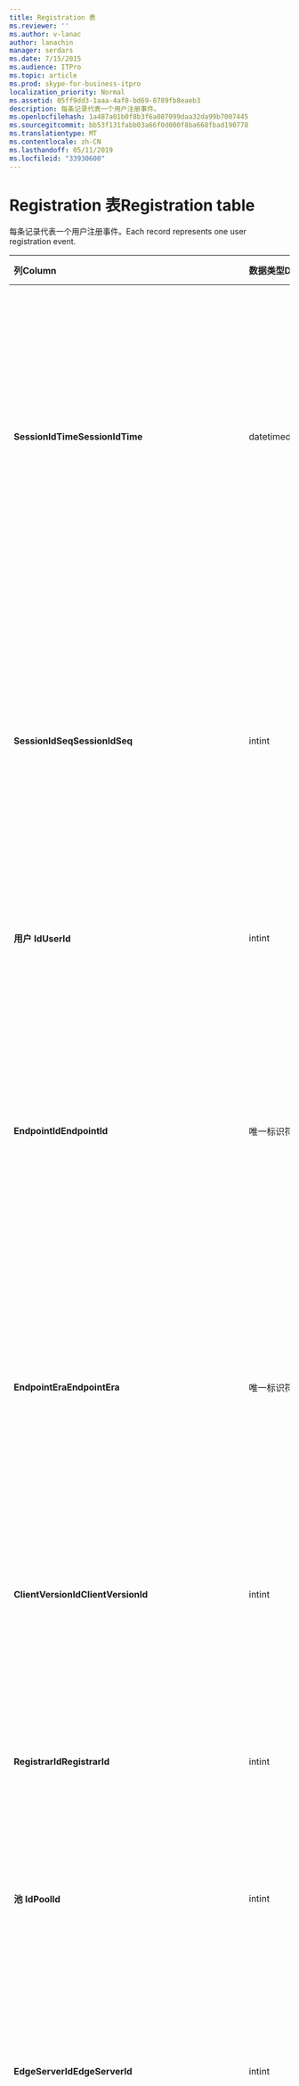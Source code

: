 ```yaml
---
title: Registration 表
ms.reviewer: ''
ms.author: v-lanac
author: lanachin
manager: serdars
ms.date: 7/15/2015
ms.audience: ITPro
ms.topic: article
ms.prod: skype-for-business-itpro
localization_priority: Normal
ms.assetid: 05ff9dd3-1aaa-4af0-bd69-8789fb8eaeb3
description: 每条记录代表一个用户注册事件。
ms.openlocfilehash: 1a487a01b0f8b3f6a087099daa32da99b7007445
ms.sourcegitcommit: bb53f131fabb03a66f0d000f8ba668fbad190778
ms.translationtype: MT
ms.contentlocale: zh-CN
ms.lasthandoff: 05/11/2019
ms.locfileid: "33930600"
---
```

# <a name="registration-table"></a><span data-ttu-id="af5e5-103">Registration 表</span><span class="sxs-lookup"><span data-stu-id="af5e5-103">Registration table</span></span>
 
<span data-ttu-id="af5e5-104">每条记录代表一个用户注册事件。</span><span class="sxs-lookup"><span data-stu-id="af5e5-104">Each record represents one user registration event.</span></span>
  
|<span data-ttu-id="af5e5-105">**列**</span><span class="sxs-lookup"><span data-stu-id="af5e5-105">**Column**</span></span>|<span data-ttu-id="af5e5-106">**数据类型**</span><span class="sxs-lookup"><span data-stu-id="af5e5-106">**Data Type**</span></span>|<span data-ttu-id="af5e5-107">**键/索引**</span><span class="sxs-lookup"><span data-stu-id="af5e5-107">**Key/Index**</span></span>|<span data-ttu-id="af5e5-108">**详细信息**</span><span class="sxs-lookup"><span data-stu-id="af5e5-108">**Details**</span></span>|
|:-----|:-----|:-----|:-----|
|<span data-ttu-id="af5e5-109">**SessionIdTime**</span><span class="sxs-lookup"><span data-stu-id="af5e5-109">**SessionIdTime**</span></span> <br/> |<span data-ttu-id="af5e5-110">datetime</span><span class="sxs-lookup"><span data-stu-id="af5e5-110">datetime</span></span>  <br/> |<span data-ttu-id="af5e5-111">主、 外</span><span class="sxs-lookup"><span data-stu-id="af5e5-111">Primary, Foreign</span></span>  <br/> |<span data-ttu-id="af5e5-112">会话请求的时间。</span><span class="sxs-lookup"><span data-stu-id="af5e5-112">Time of session request.</span></span> <span data-ttu-id="af5e5-113">与**SessionIdSeq**结合使用，来唯一地标识会话。</span><span class="sxs-lookup"><span data-stu-id="af5e5-113">Used in conjunction with **SessionIdSeq** to uniquely identify a session.</span></span> <span data-ttu-id="af5e5-114">[Dialogs 表中的业务服务器 2015 Skype](dialogs.md)的详细信息，请参阅。</span><span class="sxs-lookup"><span data-stu-id="af5e5-114">See the [Dialogs table in Skype for Business Server 2015](dialogs.md) for more information.</span></span> <br/> |
|<span data-ttu-id="af5e5-115">**SessionIdSeq**</span><span class="sxs-lookup"><span data-stu-id="af5e5-115">**SessionIdSeq**</span></span> <br/> |<span data-ttu-id="af5e5-116">int</span><span class="sxs-lookup"><span data-stu-id="af5e5-116">int</span></span>  <br/> |<span data-ttu-id="af5e5-117">主、 外</span><span class="sxs-lookup"><span data-stu-id="af5e5-117">Primary, Foreign</span></span>  <br/> |<span data-ttu-id="af5e5-118">标识会话的 ID 号。</span><span class="sxs-lookup"><span data-stu-id="af5e5-118">ID number to identify the session.</span></span> <span data-ttu-id="af5e5-119">与**SessionIdTime**结合使用，来唯一地标识会话。</span><span class="sxs-lookup"><span data-stu-id="af5e5-119">Used in conjunction with **SessionIdTime** to uniquely identify a session.</span></span> <span data-ttu-id="af5e5-120">[Dialogs 表中的业务服务器 2015 Skype](dialogs.md)的详细信息，请参阅。</span><span class="sxs-lookup"><span data-stu-id="af5e5-120">See the [Dialogs table in Skype for Business Server 2015](dialogs.md) for more information.</span></span> <br/> |
|<span data-ttu-id="af5e5-121">**用户 Id**</span><span class="sxs-lookup"><span data-stu-id="af5e5-121">**UserId**</span></span> <br/> |<span data-ttu-id="af5e5-122">int</span><span class="sxs-lookup"><span data-stu-id="af5e5-122">int</span></span>  <br/> |<span data-ttu-id="af5e5-123">外</span><span class="sxs-lookup"><span data-stu-id="af5e5-123">Foreign</span></span>  <br/> |<span data-ttu-id="af5e5-124">用户 id。</span><span class="sxs-lookup"><span data-stu-id="af5e5-124">The user ID.</span></span> <span data-ttu-id="af5e5-125">请参阅[用户表](users.md)的详细信息。</span><span class="sxs-lookup"><span data-stu-id="af5e5-125">See the [Users table](users.md) for more information.</span></span> <br/> |
|<span data-ttu-id="af5e5-126">**EndpointId**</span><span class="sxs-lookup"><span data-stu-id="af5e5-126">**EndpointId**</span></span> <br/> |<span data-ttu-id="af5e5-127">唯一标识符</span><span class="sxs-lookup"><span data-stu-id="af5e5-127">uniqueidentifier</span></span>  <br/> ||<span data-ttu-id="af5e5-128">要确定注册终结点的 GUID。</span><span class="sxs-lookup"><span data-stu-id="af5e5-128">A GUID to identify a registration endpoint.</span></span> <span data-ttu-id="af5e5-129">来自同一台计算机的同一用户的注册事件通常将具有相同的终结点 id。</span><span class="sxs-lookup"><span data-stu-id="af5e5-129">Usually the register event from the same computer of the same user will have the same endpoint ID.</span></span> <span data-ttu-id="af5e5-130">不同的计算机具有不同的终结点 id。</span><span class="sxs-lookup"><span data-stu-id="af5e5-130">Different machines have a different endpoint ID.</span></span>  <br/> |
|<span data-ttu-id="af5e5-131">**EndpointEra**</span><span class="sxs-lookup"><span data-stu-id="af5e5-131">**EndpointEra**</span></span> <br/> |<span data-ttu-id="af5e5-132">唯一标识符</span><span class="sxs-lookup"><span data-stu-id="af5e5-132">uniqueIdentifier</span></span>  <br/> ||<span data-ttu-id="af5e5-133">ID 用于区分涉及同一用户和同一终结点的注册。</span><span class="sxs-lookup"><span data-stu-id="af5e5-133">ID used to differentiate registrations that involve the same user and the same endpoint.</span></span>  <br/> <span data-ttu-id="af5e5-134">此字段是在 Microsoft Lync Server 2013 中引入的。</span><span class="sxs-lookup"><span data-stu-id="af5e5-134">This field was introduced in Microsoft Lync Server 2013.</span></span>  <br/> |
|<span data-ttu-id="af5e5-135">**ClientVersionId**</span><span class="sxs-lookup"><span data-stu-id="af5e5-135">**ClientVersionId**</span></span> <br/> |<span data-ttu-id="af5e5-136">int</span><span class="sxs-lookup"><span data-stu-id="af5e5-136">int</span></span>  <br/> |<span data-ttu-id="af5e5-137">外</span><span class="sxs-lookup"><span data-stu-id="af5e5-137">Foreign</span></span>  <br/> |<span data-ttu-id="af5e5-138">当前用户的客户端版本。</span><span class="sxs-lookup"><span data-stu-id="af5e5-138">Client version of current user.</span></span> <span data-ttu-id="af5e5-139">请参阅[ClientVersions 表中的业务服务器 2015 Skype](clientversions.md)的详细信息。</span><span class="sxs-lookup"><span data-stu-id="af5e5-139">See the [ClientVersions table in Skype for Business Server 2015](clientversions.md) for more information.</span></span> <br/> |
|<span data-ttu-id="af5e5-140">**RegistrarId**</span><span class="sxs-lookup"><span data-stu-id="af5e5-140">**RegistrarId**</span></span> <br/> |<span data-ttu-id="af5e5-141">int</span><span class="sxs-lookup"><span data-stu-id="af5e5-141">int</span></span>  <br/> |<span data-ttu-id="af5e5-142">外</span><span class="sxs-lookup"><span data-stu-id="af5e5-142">Foreign</span></span>  <br/> |<span data-ttu-id="af5e5-143">用于注册的注册器服务器的 ID。</span><span class="sxs-lookup"><span data-stu-id="af5e5-143">ID of the Registrar Server used for registration.</span></span> <span data-ttu-id="af5e5-144">请参阅[服务器表](servers.md)的详细信息。</span><span class="sxs-lookup"><span data-stu-id="af5e5-144">See the [Servers table](servers.md) for more information.</span></span> <br/> |
|<span data-ttu-id="af5e5-145">**池 Id**</span><span class="sxs-lookup"><span data-stu-id="af5e5-145">**PoolId**</span></span> <br/> |<span data-ttu-id="af5e5-146">int</span><span class="sxs-lookup"><span data-stu-id="af5e5-146">int</span></span>  <br/> |<span data-ttu-id="af5e5-147">外</span><span class="sxs-lookup"><span data-stu-id="af5e5-147">Foreign</span></span>  <br/> |<span data-ttu-id="af5e5-148">在其中已捕获会话的池的 ID。</span><span class="sxs-lookup"><span data-stu-id="af5e5-148">ID of the pool in which the session was captured.</span></span> <span data-ttu-id="af5e5-149">请参阅[Pools 表](pools.md)的详细信息。</span><span class="sxs-lookup"><span data-stu-id="af5e5-149">See the [Pools table](pools.md) for more information.</span></span> <br/> |
|<span data-ttu-id="af5e5-150">**EdgeServerId**</span><span class="sxs-lookup"><span data-stu-id="af5e5-150">**EdgeServerId**</span></span> <br/> |<span data-ttu-id="af5e5-151">int</span><span class="sxs-lookup"><span data-stu-id="af5e5-151">int</span></span>  <br/> |<span data-ttu-id="af5e5-152">外</span><span class="sxs-lookup"><span data-stu-id="af5e5-152">Foreign</span></span>  <br/> |<span data-ttu-id="af5e5-153">将边缘服务器注册。</span><span class="sxs-lookup"><span data-stu-id="af5e5-153">Edge Server the registration is going through.</span></span> <span data-ttu-id="af5e5-154">请参阅[EdgeServers 表中的业务服务器 2015 Skype](edgeservers.md)的详细信息。</span><span class="sxs-lookup"><span data-stu-id="af5e5-154">See the [EdgeServers table in Skype for Business Server 2015](edgeservers.md) for more information.</span></span> <br/> |
|<span data-ttu-id="af5e5-155">**IsInternal**</span><span class="sxs-lookup"><span data-stu-id="af5e5-155">**IsInternal**</span></span> <br/> |<span data-ttu-id="af5e5-156">位</span><span class="sxs-lookup"><span data-stu-id="af5e5-156">Bit</span></span>  <br/> ||<span data-ttu-id="af5e5-157">是否用户登录从内部或不。</span><span class="sxs-lookup"><span data-stu-id="af5e5-157">Whether the user is logged on from internal or not.</span></span>  <br/> |
|<span data-ttu-id="af5e5-158">**IsUserServiceAvailable**</span><span class="sxs-lookup"><span data-stu-id="af5e5-158">**IsUserServiceAvailable**</span></span> <br/> |<span data-ttu-id="af5e5-159">bit</span><span class="sxs-lookup"><span data-stu-id="af5e5-159">bit</span></span>  <br/> ||<span data-ttu-id="af5e5-160">UserService 是否可用。</span><span class="sxs-lookup"><span data-stu-id="af5e5-160">Whether the UserService is available or not.</span></span>  <br/> |
|<span data-ttu-id="af5e5-161">**IsPrimaryRegistrar**</span><span class="sxs-lookup"><span data-stu-id="af5e5-161">**IsPrimaryRegistrar**</span></span> <br/> |<span data-ttu-id="af5e5-162">bit</span><span class="sxs-lookup"><span data-stu-id="af5e5-162">bit</span></span>  <br/> ||<span data-ttu-id="af5e5-163">是否注册到主注册器或不。</span><span class="sxs-lookup"><span data-stu-id="af5e5-163">Whether register to the primary Registrar or not.</span></span>  <br/> |
|<span data-ttu-id="af5e5-164">**IsPrimaryRegistrarCentral**</span><span class="sxs-lookup"><span data-stu-id="af5e5-164">**IsPrimaryRegistrarCentral**</span></span> <br/> |<span data-ttu-id="af5e5-165">bit</span><span class="sxs-lookup"><span data-stu-id="af5e5-165">bit</span></span>  <br/> ||<span data-ttu-id="af5e5-166">指示用户与 survivable branch appliance 注册。</span><span class="sxs-lookup"><span data-stu-id="af5e5-166">Indicates whether or not the user is registered with a survivable branch appliance.</span></span>  <br/> <span data-ttu-id="af5e5-167">此字段是在 Microsoft Lync Server 2013 中引入的。</span><span class="sxs-lookup"><span data-stu-id="af5e5-167">This field was introduced in Microsoft Lync Server 2013.</span></span>  <br/> |
|<span data-ttu-id="af5e5-168">**RegisterTime**</span><span class="sxs-lookup"><span data-stu-id="af5e5-168">**RegisterTime**</span></span> <br/> |<span data-ttu-id="af5e5-169">datetime</span><span class="sxs-lookup"><span data-stu-id="af5e5-169">datetime</span></span>  <br/> ||<span data-ttu-id="af5e5-170">注册时间。</span><span class="sxs-lookup"><span data-stu-id="af5e5-170">Registration time.</span></span>  <br/> |
|<span data-ttu-id="af5e5-171">**DeRegisterTime**</span><span class="sxs-lookup"><span data-stu-id="af5e5-171">**DeRegisterTime**</span></span> <br/> |<span data-ttu-id="af5e5-172">datetime</span><span class="sxs-lookup"><span data-stu-id="af5e5-172">datetime</span></span>  <br/> ||<span data-ttu-id="af5e5-173">注销时间。</span><span class="sxs-lookup"><span data-stu-id="af5e5-173">De-Registration time.</span></span>  <br/> |
|<span data-ttu-id="af5e5-174">**ResponseCode**</span><span class="sxs-lookup"><span data-stu-id="af5e5-174">**ResponseCode**</span></span> <br/> |<span data-ttu-id="af5e5-175">int</span><span class="sxs-lookup"><span data-stu-id="af5e5-175">int</span></span>  <br/> ||<span data-ttu-id="af5e5-176">注册请求的响应代码。</span><span class="sxs-lookup"><span data-stu-id="af5e5-176">Response code of the register request.</span></span>  <br/> |
|<span data-ttu-id="af5e5-177">**DiagnosticId**</span><span class="sxs-lookup"><span data-stu-id="af5e5-177">**DiagnosticId**</span></span> <br/> |<span data-ttu-id="af5e5-178">int</span><span class="sxs-lookup"><span data-stu-id="af5e5-178">int</span></span>  <br/> ||<span data-ttu-id="af5e5-179">注册请求的诊断 ID。</span><span class="sxs-lookup"><span data-stu-id="af5e5-179">Diagnostic ID of the register request.</span></span> <span data-ttu-id="af5e5-180">这表明该诊断信息类型。</span><span class="sxs-lookup"><span data-stu-id="af5e5-180">This indicates that diagnostic information type.</span></span>  <br/> |
|<span data-ttu-id="af5e5-181">**DeviceId**</span><span class="sxs-lookup"><span data-stu-id="af5e5-181">**DeviceId**</span></span> <br/> |<span data-ttu-id="af5e5-182">int</span><span class="sxs-lookup"><span data-stu-id="af5e5-182">int</span></span>  <br/> |<span data-ttu-id="af5e5-183">外</span><span class="sxs-lookup"><span data-stu-id="af5e5-183">Foreign</span></span>  <br/> |<span data-ttu-id="af5e5-184">注册请求来自设备。</span><span class="sxs-lookup"><span data-stu-id="af5e5-184">The device that the register request is coming from.</span></span> <span data-ttu-id="af5e5-185">请参阅[设备表中的业务服务器 2015 Skype](devices.md)的详细信息。</span><span class="sxs-lookup"><span data-stu-id="af5e5-185">See the [Devices table in Skype for Business Server 2015](devices.md) for more information.</span></span> <br/> |
|<span data-ttu-id="af5e5-186">**DeRegisterTypeId**</span><span class="sxs-lookup"><span data-stu-id="af5e5-186">**DeRegisterTypeId**</span></span> <br/> |<span data-ttu-id="af5e5-187">tinyint</span><span class="sxs-lookup"><span data-stu-id="af5e5-187">tinyint</span></span>  <br/> |<span data-ttu-id="af5e5-188">外</span><span class="sxs-lookup"><span data-stu-id="af5e5-188">Foreign</span></span>  <br/> |<span data-ttu-id="af5e5-189">De-register，例如启动的用户、 注册过期、 客户端故障，等原因。</span><span class="sxs-lookup"><span data-stu-id="af5e5-189">The reason of de-register, such as 'user initiated', 'registration expired', 'client fail', and more.</span></span> <span data-ttu-id="af5e5-190">请参阅[DeRegisterType 表中的业务服务器 2015 Skype](deregistertype.md)的详细信息。</span><span class="sxs-lookup"><span data-stu-id="af5e5-190">See the [DeRegisterType table in Skype for Business Server 2015](deregistertype.md) for more information.</span></span> <br/> |
|<span data-ttu-id="af5e5-191">**IPAddress**</span><span class="sxs-lookup"><span data-stu-id="af5e5-191">**IPAddress**</span></span> <br/> |<span data-ttu-id="af5e5-192">nvarchar(256)</span><span class="sxs-lookup"><span data-stu-id="af5e5-192">nvarchar(256)</span></span>  <br/> ||<span data-ttu-id="af5e5-193">用户注册的终结点的 IP 地址。</span><span class="sxs-lookup"><span data-stu-id="af5e5-193">IP address of the endpoint the user registered with.</span></span> <span data-ttu-id="af5e5-194">这可以是 IPv4 地址或 IPv6 地址。</span><span class="sxs-lookup"><span data-stu-id="af5e5-194">This can be an IPv4 address or an IPv6 address.</span></span>  <br/> <span data-ttu-id="af5e5-195">此字段是在 Microsoft Lync Server 2013 中引入的。</span><span class="sxs-lookup"><span data-stu-id="af5e5-195">This field was introduced in Microsoft Lync Server 2013.</span></span>  <br/> |
|<span data-ttu-id="af5e5-196">**LastModifiedTime**</span><span class="sxs-lookup"><span data-stu-id="af5e5-196">**LastModifiedTime**</span></span> <br/> |<span data-ttu-id="af5e5-197">Datetime</span><span class="sxs-lookup"><span data-stu-id="af5e5-197">Datetime</span></span>  <br/> ||<span data-ttu-id="af5e5-198">供监控服务内部使用。</span><span class="sxs-lookup"><span data-stu-id="af5e5-198">For internal use by the Monitoring service.</span></span>  <br/> <span data-ttu-id="af5e5-199">为业务服务器 2015年在 Skype 引入了此字段。</span><span class="sxs-lookup"><span data-stu-id="af5e5-199">This field was introduced in Skype for Business Server 2015.</span></span>  <br/> |
   

